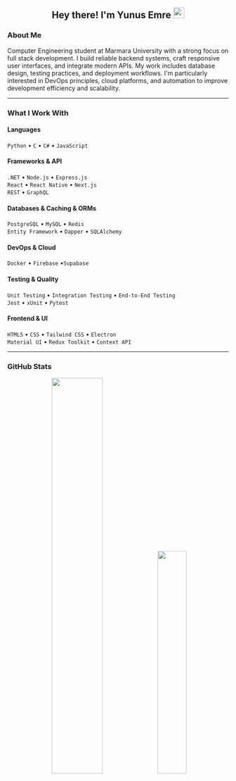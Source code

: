 <h2 align="center">Hey there! I'm Yunus Emre <img src="https://github.com/yunustechin/yunustechin/blob/master/Hi.gif" width="25"></h2>

### About Me

Computer Engineering student at Marmara University with a strong focus on full stack development. I build reliable backend systems, craft responsive user interfaces, and integrate modern APIs. My work includes database design, testing practices, and deployment workflows. I'm particularly interested in DevOps principles, cloud platforms, and automation to improve development efficiency and scalability.

---

### What I Work With

#### Languages  
`Python` • `C` • `C#` • `JavaScript`

#### Frameworks & API  
`.NET` • `Node.js` • `Express.js`  
`React` • `React Native` • `Next.js`  
`REST` • `GraphQL`

#### Databases & Caching & ORMs  
`PostgreSQL` • `MySQL` • `Redis`  
`Entity Framework` • `Dapper` • `SQLAlchemy`

#### DevOps & Cloud  
`Docker` • `Firebase` •`Supabase`

#### Testing & Quality  
`Unit Testing` • `Integration Testing` • `End-to-End Testing`   
`Jest` • `xUnit` • `Pytest`

#### Frontend & UI  
`HTML5` • `CSS` • `Tailwind CSS` • `Electron`   
`Material UI` • `Redux Toolkit` • `Context API`

---

### GitHub Stats

<p align="center">
  <img src="https://github-readme-stats.vercel.app/api?username=yunustechin&show_icons=true&theme=dark&count_private=true&hide_border=true" width="48%"/>
  <img src="https://github-readme-stats.vercel.app/api/top-langs/?username=yunustechin&layout=compact&theme=dark&hide_border=true" width="36%"/>
</p>
